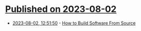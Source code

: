 # [Published on 2023-08-02](index.md)

* [2023-08-02, 12:51:50](https://lobste.rs/s/aggccl/how_build_software_from_source) - [How to Build Software From Source](https://youtu.be/CwXixVcliP0)
